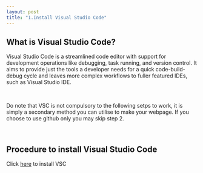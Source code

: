 ```yaml
---
layout: post
title: "1.Install Visual Studio Code"
---
```

<html>
  <body>
    <h2>What is Visual Studio Code?</h2>
    <p>Visual Studio Code is a streamlined code editor with support for development operations like debugging, task running, and version control. It aims to provide just the tools a developer needs for a quick code-build-debug cycle and leaves more complex workflows to fuller featured IDEs, such as Visual Studio IDE.</p>
    <br />
    <p>Do note that VSC is not compulsory to the following setps to work, it is simply a secondary method you can utilise to make your webpage. If you choose to use github only you may skip step 2.</p>
    <br />
    <h2>Procedure to install Visual Studio Code</h2>
    <p>Click <a href="https://code.visualstudio.com/Download">here</a> to install VSC</p>
  </body>
</html>

  
